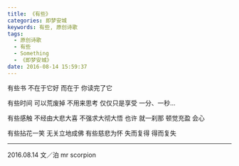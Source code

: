 ```yaml
---
title: 《有些》
categories: 即梦安城
keywords: 有些, 原创诗歌
tags:
  - 原创诗歌
  - 有些
  - Something
  - 《即梦安城》
date: 2016-08-14 15:59:37
---
```


有些书
不在于它好
而在于
你读完了它  


有些时间
可以荒废掉
不用来思考
仅仅只是享受
一分、一秒...  


有些感触
不经由大悲大喜
不强求大彻大悟
也许 就一刹那
顿觉充盈
会心  


有些拈花一笑
无关立地成佛
有些慈悲为怀
失而复得
得而复失    



---
2016.08.14
文／泊
mr scorpion
